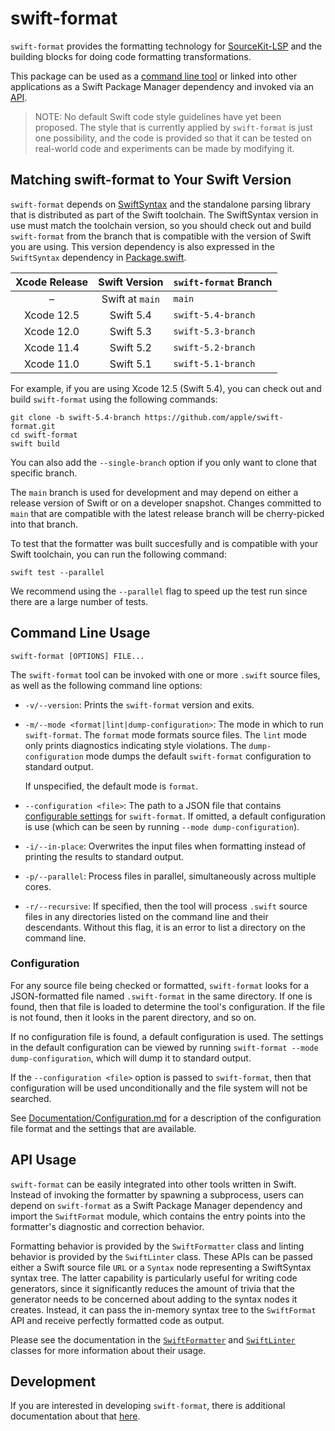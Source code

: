 # swift-format

`swift-format` provides the formatting technology for
[SourceKit-LSP](https://github.com/apple/sourcekit-lsp) and the building
blocks for doing code formatting transformations.

This package can be used as a [command line tool](#command-line-usage)
or linked into other applications as a Swift Package Manager dependency and
invoked via an [API](#api-usage).

> NOTE: No default Swift code style guidelines have yet been proposed. The
> style that is currently applied by `swift-format` is just one possibility,
> and the code is provided so that it can be tested on real-world code and
> experiments can be made by modifying it.

## Matching swift-format to Your Swift Version

`swift-format` depends on [SwiftSyntax](https://github.com/apple/swift-syntax)
and the standalone parsing library that is distributed as part of the Swift
toolchain. The SwiftSyntax version in use must match the toolchain version, so
you should check out and build `swift-format` from the branch that is
compatible with the version of Swift you are using. This version dependency
is also expressed in the `SwiftSyntax` dependency in
[Package.swift](Package.swift).

| Xcode Release | Swift Version                           | `swift-format` Branch |
|:-------------:|:---------------------------------------:|:----------------------|
| –             | Swift at `main`                         | `main`                |
| Xcode 12.5    | Swift 5.4                               | `swift-5.4-branch`    |
| Xcode 12.0    | Swift 5.3                               | `swift-5.3-branch`    |
| Xcode 11.4    | Swift 5.2                               | `swift-5.2-branch`    |
| Xcode 11.0    | Swift 5.1                               | `swift-5.1-branch`    |

For example, if you are using Xcode 12.5 (Swift 5.4), you can check out and
build `swift-format` using the following commands:

```
git clone -b swift-5.4-branch https://github.com/apple/swift-format.git
cd swift-format
swift build
```

You can also add the `--single-branch` option if you only want to clone that
specific branch.

The `main` branch is used for development and may depend on either a release
version of Swift or on a developer snapshot. Changes committed to `main`
that are compatible with the latest release branch will be cherry-picked into
that branch.

To test that the formatter was built succesfully and is compatible with your
Swift toolchain, you can run the following command:

```
swift test --parallel
```
We recommend using the `--parallel` flag to speed up the test run since there
are a large number of tests.

## Command Line Usage

```
swift-format [OPTIONS] FILE...
```

The `swift-format` tool can be invoked with one or more `.swift` source files,
as well as the following command line options:

* `-v/--version`: Prints the `swift-format` version and exits.

* `-m/--mode <format|lint|dump-configuration>`: The mode in which to run
  `swift-format`. The `format` mode formats source files. The `lint` mode
  only prints diagnostics indicating style violations. The `dump-configuration`
  mode dumps the default `swift-format` configuration to standard output.

  If unspecified, the default mode is `format`.

* `--configuration <file>`: The path to a JSON file that contains
  [configurable settings](#configuration) for `swift-format`. If omitted, a
  default configuration is use (which can be seen by running
  `--mode dump-configuration`).

* `-i/--in-place`: Overwrites the input files when formatting instead of
  printing the results to standard output.

* `-p/--parallel`: Process files in parallel, simultaneously across
  multiple cores.

* `-r/--recursive`: If specified, then the tool will process `.swift` source
  files in any directories listed on the command line and their descendants.
  Without this flag, it is an error to list a directory on the command line.

### Configuration

For any source file being checked or formatted, `swift-format` looks for a
JSON-formatted file named `.swift-format` in the same directory. If one is
found, then that file is loaded to determine the tool's configuration. If the
file is not found, then it looks in the parent directory, and so on.

If no configuration file is found, a default configuration is used. The
settings in the default configuration can be viewed by running
`swift-format --mode dump-configuration`, which will dump it to standard
output.

If the `--configuration <file>` option is passed to `swift-format`, then that
configuration will be used unconditionally and the file system will not be
searched.

See [Documentation/Configuration.md](Documentation/Configuration.md) for a
description of the configuration file format and the settings that are
available.

## API Usage

`swift-format` can be easily integrated into other tools written in Swift.
Instead of invoking the formatter by spawning a subprocess, users can depend on
`swift-format` as a Swift Package Manager dependency and import the
`SwiftFormat` module, which contains the entry points into the formatter's
diagnostic and correction behavior.

Formatting behavior is provided by the `SwiftFormatter` class and linting
behavior is provided by the `SwiftLinter` class. These APIs can be passed
either a Swift source file `URL` or a `Syntax` node representing a
SwiftSyntax syntax tree. The latter capability is particularly useful for
writing code generators, since it significantly reduces the amount of trivia
that the generator needs to be concerned about adding to the syntax nodes it
creates. Instead, it can pass the in-memory syntax tree to the `SwiftFormat`
API and receive perfectly formatted code as output.

Please see the documentation in the
[`SwiftFormatter`](Sources/SwiftFormat/SwiftFormatter.swift) and
[`SwiftLinter`](Sources/SwiftFormat/SwiftLinter.swift) classes for more
information about their usage.

## Development

If you are interested in developing `swift-format`, there is additional
documentation about that [here](Documentation/Development.md).
